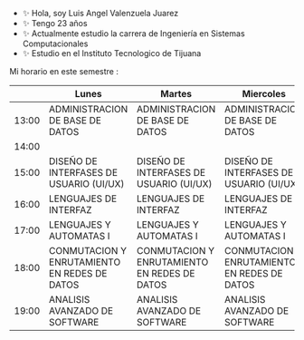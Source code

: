 - ✨ Hola, soy Luis Angel Valenzuela Juarez
- ✨ Tengo 23 años
- ✨ Actualmente estudio la carrera de Ingeniería en Sistemas Computacionales
- ✨ Estudio en el Instituto Tecnologico de Tijuana


Mi horario en este semestre : 

|       | Lunes                                        | Martes                                       | Miercoles                                    | Jueves                                       | Viernes                                      |
|-------|----------------------------------------------|----------------------------------------------|----------------------------------------------|----------------------------------------------|----------------------------------------------|
| 13:00 |        ADMINISTRACION DE BASE DE DATOS       |        ADMINISTRACION DE BASE DE DATOS       |        ADMINISTRACION DE BASE DE DATOS       |        ADMINISTRACION DE BASE DE DATOS       |        ADMINISTRACION DE BASE DE DATOS       |
| 14:00 |                                              |                                              |                                              |                                              |                                              |
| 15:00 |   DISEÑO DE INTERFASES  DE USUARIO (UI/UX)   |   DISEÑO DE INTERFASES  DE USUARIO (UI/UX)   |   DISEÑO DE INTERFASES  DE USUARIO (UI/UX)   |   DISEÑO DE INTERFASES  DE USUARIO (UI/UX)   |   DISEÑO DE INTERFASES  DE USUARIO (UI/UX)   |
| 16:00 |             LENGUAJES DE INTERFAZ            |             LENGUAJES DE INTERFAZ            |             LENGUAJES DE INTERFAZ            |             LENGUAJES DE INTERFAZ            |             LENGUAJES DE INTERFAZ            |
| 17:00 |            LENGUAJES Y AUTOMATAS I           |            LENGUAJES Y AUTOMATAS I           |            LENGUAJES Y AUTOMATAS I           |            LENGUAJES Y AUTOMATAS I           |            LENGUAJES Y AUTOMATAS I           |
| 18:00 | CONMUTACION Y ENRUTAMIENTO EN REDES DE DATOS | CONMUTACION Y ENRUTAMIENTO EN REDES DE DATOS | CONMUTACION Y ENRUTAMIENTO EN REDES DE DATOS | CONMUTACION Y ENRUTAMIENTO EN REDES DE DATOS | CONMUTACION Y ENRUTAMIENTO EN REDES DE DATOS |
| 19:00 |         ANALISIS AVANZADO DE SOFTWARE        |         ANALISIS AVANZADO DE SOFTWARE        |         ANALISIS AVANZADO DE SOFTWARE        |         ANALISIS AVANZADO DE SOFTWARE        |         ANALISIS AVANZADO DE SOFTWARE        |


